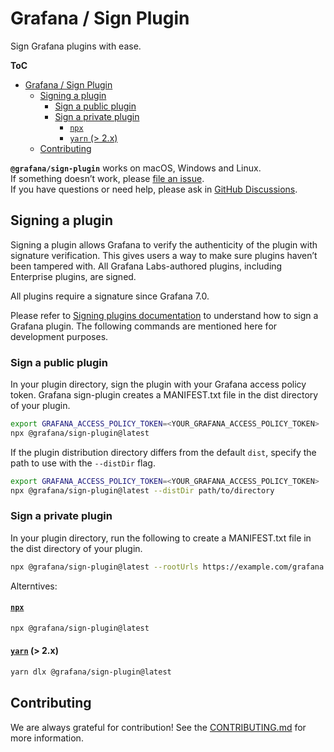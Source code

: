# Grafana / Sign Plugin

Sign Grafana plugins with ease.

**ToC**

- [Grafana / Sign Plugin](#grafana--sign-plugin)
  - [Signing a plugin](#signing-a-plugin)
    - [Sign a public plugin](#sign-a-public-plugin)
    - [Sign a private plugin](#sign-a-private-plugin)
      - [`npx`](#npx)
      - [`yarn` (\> 2.x)](#yarn--2x)
  - [Contributing](#contributing)

**`@grafana/sign-plugin`** works on macOS, Windows and Linux.<br />
If something doesn’t work, please [file an issue](https://github.com/grafana/plugin-tools/issues/new).<br />
If you have questions or need help, please ask in [GitHub Discussions](https://github.com/grafana/plugin-tools/discussions).

## Signing a plugin

Signing a plugin allows Grafana to verify the authenticity of the plugin with signature verification. This gives users a way to make sure plugins haven’t been tampered with. All Grafana Labs-authored plugins, including Enterprise plugins, are signed.

All plugins require a signature since Grafana 7.0.

Please refer to [Signing plugins documentation](https://grafana.com/developers/plugin-tools/publish-a-plugin/sign-a-plugin) to understand how to sign a Grafana plugin. The following commands are mentioned here for development purposes.

### Sign a public plugin

In your plugin directory, sign the plugin with your Grafana access policy token. Grafana sign-plugin creates a MANIFEST.txt file in the dist directory of your plugin.

```bash
export GRAFANA_ACCESS_POLICY_TOKEN=<YOUR_GRAFANA_ACCESS_POLICY_TOKEN>
npx @grafana/sign-plugin@latest
```

If the plugin distribution directory differs from the default `dist`, specify the path to use with the `--distDir` flag.

```bash
export GRAFANA_ACCESS_POLICY_TOKEN=<YOUR_GRAFANA_ACCESS_POLICY_TOKEN>
npx @grafana/sign-plugin@latest --distDir path/to/directory
```

### Sign a private plugin

In your plugin directory, run the following to create a MANIFEST.txt file in the dist directory of your plugin.

```bash
npx @grafana/sign-plugin@latest --rootUrls https://example.com/grafana
```

Alterntives:

#### [`npx`](https://github.com/npm/npx)

```bash
npx @grafana/sign-plugin@latest
```

#### [`yarn`](https://yarnpkg.com/cli/dlx) (> 2.x)

```bash
yarn dlx @grafana/sign-plugin@latest
```

## Contributing

We are always grateful for contribution! See the [CONTRIBUTING.md](../CONTRIBUTING.md) for more information.
